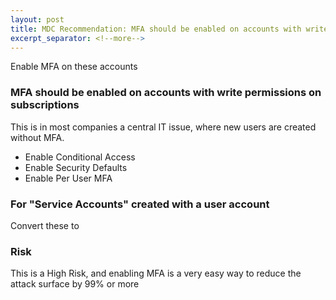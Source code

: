 ```yaml
---
layout: post
title: MDC Recommendation: MFA should be enabled on accounts with write permissions on subscriptions
excerpt_separator: <!--more-->
---
```

Enable MFA on these accounts

<!--more-->
### MFA should be enabled on accounts with write permissions on subscriptions
This is in most companies a central IT issue, where new users are created without MFA.
- Enable Conditional Access
- Enable Security Defaults
- Enable Per User MFA

### For "Service Accounts" created with a user account
Convert these to

### Risk
This is a High Risk, and enabling MFA is a very easy way to reduce the attack surface by 99% or more
